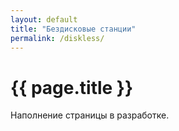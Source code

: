 ```yaml
---
layout: default
title: "Бездисковые станции"
permalink: /diskless/
---
```


# [](#header-1) {{ page.title }}

Наполнение страницы в разработке.

